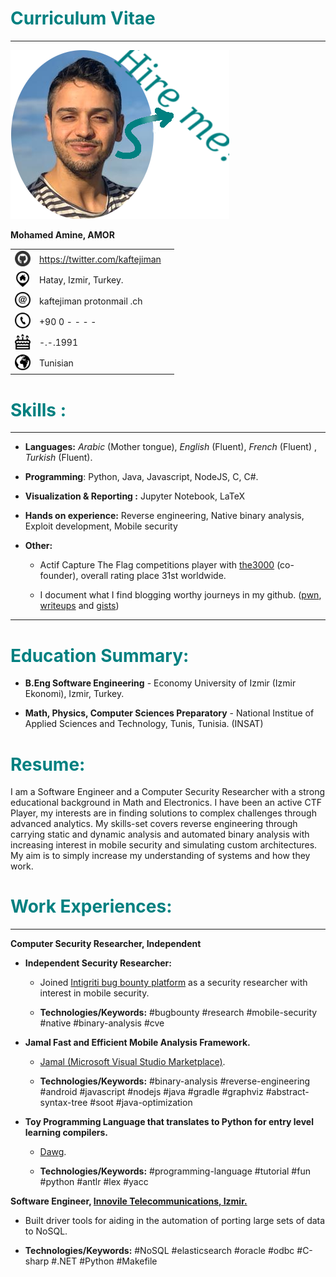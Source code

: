 <head>
<!-- Global site tag (gtag.js) - Google Analytics  -->
<script async src="https://www.googletagmanager.com/gtag/js?id=G-51CH9WM1H5"></script>
<script>
  window.dataLayer = window.dataLayer || [];
  function gtag(){dataLayer.push(arguments);}
  gtag('js', new Date());
  gtag('config', 'G-51CH9WM1H5');
</script>
</head>
<div class="flushleft" markdown="1">

# <span style="color: teal">Curriculum Vitae </span>

</div>

------------------------------------------------------------------------

<p>
  <img src="assets/cv_funny.png"/> 
</p>
<div class="flushleft" markdown="1">

**Mohamed Amine, AMOR**
</div>

|                                                           |                                  |     |
| :-------------------------------------------------------: | :------------------------------- | --- |
| <img src="assets/github.png" height="25px" width="25px">  | <https://twitter.com/kaftejiman> |     |
| <img src="assets/pasted9.png" height="25px" width="25px"> | Hatay, Izmir, Turkey.            |     |
| <img src="assets/pasted8.png" height="25px" width="25px"> | kaftejiman protonmail .ch        |     |
| <img src="assets/pasted6.png" height="25px" width="25px"> | +90 0 - - - -                    |     |
| <img src="assets/pasted5.png" height="25px" width="25px"> | -.-.1991                         |     |
| <img src="assets/pasted7.png" height="25px" width="25px"> | Tunisian                         |     |


# <span style="color: teal">Skills :</span>

------------------------------------------------------------------------

-   **Languages:** *Arabic* (Mother tongue), *English* (Fluent),
    *French* (Fluent) , *Turkish* (Fluent).

-   **Programming**: Python, Java, Javascript, NodeJS, C, C\#.

-   **Visualization & Reporting :** Jupyter Notebook, LaTeX

-   **Hands on experience:** Reverse engineering, Native binary
    analysis, Exploit development, Mobile security

-   **Other:**

    -   Actif Capture The Flag competitions player with
        [the3000](https://ctftime.org/team/110885) (co-founder), overall
        rating place 31st worldwide.

    -   I document what I find blogging worthy journeys in my github.
        ([pwn](https://github.com/kaftejiman/pwn),
        [writeups](https://github.com/kaftejiman/ctf-writeups) and
        [gists](https://gist.github.com/kaftejiman))

------------------------------------------------------------------------

# <span style="color: teal">Education Summary: </span> 

-   <div class="flushleft" markdown="1">

    **B.Eng Software Engineering** - Economy University of Izmir (Izmir
    Ekonomi), Izmir, Turkey.

    </div>

-   <div class="flushleft" markdown="1">

    **Math, Physics, Computer Sciences Preparatory** - National Institue
    of Applied Sciences and Technology, Tunis, Tunisia. (INSAT)

    </div>

# <span style="color: teal">Resume:</span>

I am a Software Engineer and a Computer Security Researcher with a
strong educational background in Math and Electronics. I have been an
active CTF Player, my interests are in finding solutions to complex
challenges through advanced analytics. My skills-set covers reverse
engineering through carrying static and dynamic analysis and automated
binary analysis with increasing interest in mobile security and
simulating custom architectures. My aim is to simply increase my
understanding of systems and how they work.

# <span style="color: teal">Work Experiences:</span>

------------------------------------------------------------------------

<tr class="odd">
<td style="text-align: left;"><p><strong>Computer Security Researcher, Independent</strong></p>
<ul>
    <li><p><strong>Independent Security Researcher:</strong></p></li>
    <ul>
        <li><p>Joined <a href="https://app.intigriti.com/profile/kaftejiman">Intigriti bug bounty platform</a> as a security researcher with interest in mobile security.</p></li>
        <li><p><strong>Technologies/Keywords:</strong> #bugbounty #research #mobile-security #native #binary-analysis #cve</p></li>
    </ul>
    <li><p><strong>Jamal Fast and Efficient Mobile Analysis Framework.</strong></p></li>
    <ul>
        <li><p><a href="https://marketplace.visualstudio.com/items?itemName=kaftejiman.jamal">Jamal (Microsoft Visual Studio Marketplace)</a>.</p></li>
        <li><p><strong>Technologies/Keywords:</strong> #binary-analysis #reverse-engineering #android #javascript #nodejs #java #gradle #graphviz #abstract-syntax-tree #soot #java-optimization</p></li>
    </ul>
    <li><p><strong>Toy Programming Language that translates to Python for entry level learning compilers.</strong></p></li>
    <ul>
        <li><p><a href="https://github.com/kaftejiman/dawg">Dawg</a>.</p></li>
        <li><p><strong>Technologies/Keywords:</strong> #programming-language #tutorial #fun #python #antlr #lex #yacc</p></li>
    </ul>
</ul>
<tr class="odd">
<td style="text-align: left;"><p><strong>Software Engineer, <a href="https://www.innovile.com/">Innovile Telecommunications, Izmir.</a></strong></p>
<ul>
<li><p>Built driver tools for aiding in the automation of porting large sets of data to NoSQL.</p></li>
<li><p><strong>Technologies/Keywords:</strong> #NoSQL #elasticsearch #oracle #odbc #C-sharp #.NET #Python #Makefile</p></li>
</ul>
</td>
</tr>
</td>
</tr>
